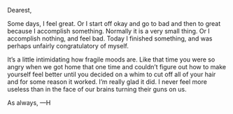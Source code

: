 Dearest,

Some days, I feel great. Or I start off okay and go to bad and then to great because I accomplish something. Normally it is a very small thing. Or I accomplish nothing, and feel bad. Today I finished something, and was perhaps unfairly congratulatory of myself.

It’s a little intimidating how fragile moods are. Like that time you were so angry when we got home that one time and couldn’t figure out how to make yourself feel better until you decided on a whim to cut off all of your hair and for some reason it worked. I’m really glad it did. I never feel more useless than in the face of our brains turning their guns on us.

As always,
—H